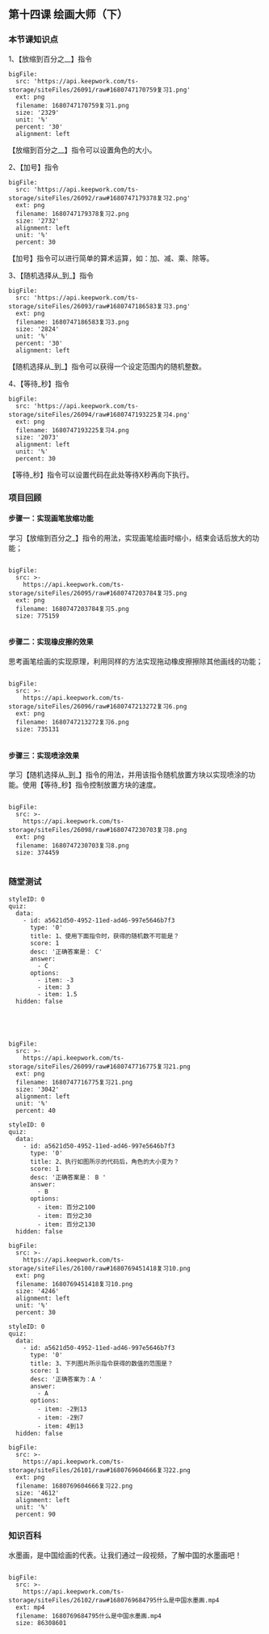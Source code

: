 
## 第十四课 绘画大师（下）
### 本节课知识点
1、【放缩到百分之__】指令
 
 
 
```@BigFile
bigFile:
  src: 'https://api.keepwork.com/ts-storage/siteFiles/26091/raw#1680747170759复习1.png'
  ext: png
  filename: 1680747170759复习1.png
  size: '2329'
  unit: '%'
  percent: '30'
  alignment: left

```


【放缩到百分之__】指令可以设置角色的大小。


2、【加号】指令
 
 
 
```@BigFile
bigFile:
  src: 'https://api.keepwork.com/ts-storage/siteFiles/26092/raw#1680747179378复习2.png'
  ext: png
  filename: 1680747179378复习2.png
  size: '2732'
  alignment: left
  unit: '%'
  percent: 30

```




【加号】指令可以进行简单的算术运算，如：加、减、乘、除等。

3、【随机选择从_到_】指令
 
 
 
```@BigFile
bigFile:
  src: 'https://api.keepwork.com/ts-storage/siteFiles/26093/raw#1680747186583复习3.png'
  ext: png
  filename: 1680747186583复习3.png
  size: '2824'
  unit: '%'
  percent: '30'
  alignment: left

```






【随机选择从_到_】指令可以获得一个设定范围内的随机整数。

4、【等待_秒】指令
 
 
```@BigFile
bigFile:
  src: 'https://api.keepwork.com/ts-storage/siteFiles/26094/raw#1680747193225复习4.png'
  ext: png
  filename: 1680747193225复习4.png
  size: '2073'
  alignment: left
  unit: '%'
  percent: 30

```

 



【等待_秒】指令可以设置代码在此处等待X秒再向下执行。


### 项目回顾


#### 步骤一：实现画笔放缩功能
学习【放缩到百分之_】指令的用法，实现画笔绘画时缩小，结束会话后放大的功能；
 
 
 
 
```@BigFile

bigFile:
  src: >-
    https://api.keepwork.com/ts-storage/siteFiles/26095/raw#1680747203784复习5.png
  ext: png
  filename: 1680747203784复习5.png
  size: 775159
          
```


    


#### 步骤二：实现橡皮擦的效果
思考画笔绘画的实现原理，利用同样的方法实现拖动橡皮擦擦除其他画线的功能；
 
```@BigFile

bigFile:
  src: >-
    https://api.keepwork.com/ts-storage/siteFiles/26096/raw#1680747213272复习6.png
  ext: png
  filename: 1680747213272复习6.png
  size: 735131
          
```

 
 


#### 步骤三：实现喷涂效果
学习【随机选择从_到_】指令的用法，并用该指令随机放置方块以实现喷涂的功能。使用【等待_秒】指令控制放置方块的速度。
 
 
```@BigFile

bigFile:
  src: >-
    https://api.keepwork.com/ts-storage/siteFiles/26098/raw#1680747230703复习8.png
  ext: png
  filename: 1680747230703复习8.png
  size: 374459
          
```



### 随堂测试



```@Quiz
styleID: 0
quiz:
  data:
    - id: a5621d50-4952-11ed-ad46-997e5646b7f3
      type: '0'
      title: 1、使用下面指令时，获得的随机数不可能是？
      score: 1
      desc: '正确答案是： C'
      answer:
        - C
      options:
        - item: -3
        - item: 3
        - item: 1.5
  hidden: false



 
```
```@BigFile
bigFile:
  src: >-
    https://api.keepwork.com/ts-storage/siteFiles/26099/raw#1680747716775复习21.png
  ext: png
  filename: 1680747716775复习21.png
  size: '3042'
  alignment: left
  unit: '%'
  percent: 40

```
```@Quiz
styleID: 0
quiz:
  data:
    - id: a5621d50-4952-11ed-ad46-997e5646b7f3
      type: '0'
      title: 2、执行如图所示的代码后，角色的大小变为？
      score: 1
      desc: '正确答案是： B '
      answer:
        - B
      options:
        - item: 百分之100
        - item: 百分之30
        - item: 百分之130
  hidden: false

```

```@BigFile
bigFile:
  src: >-
    https://api.keepwork.com/ts-storage/siteFiles/26100/raw#1680769451418复习10.png
  ext: png
  filename: 1680769451418复习10.png
  size: '4246'
  alignment: left
  unit: '%'
  percent: 30

```

```@Quiz
styleID: 0
quiz:
  data:
    - id: a5621d50-4952-11ed-ad46-997e5646b7f3
      type: '0'
      title: 3、下列图片所示指令获得的数值的范围是？
      score: 1
      desc: '正确答案为：A '
      answer:
        - A
      options:
        - item: -2到13
        - item: -2到7
        - item: 4到13
  hidden: false

```

```@BigFile
bigFile:
  src: >-
    https://api.keepwork.com/ts-storage/siteFiles/26101/raw#1680769604666复习22.png
  ext: png
  filename: 1680769604666复习22.png
  size: '4612'
  alignment: left
  unit: '%'
  percent: 90

```



### 知识百科

水墨画，是中国绘画的代表。让我们通过一段视频，了解中国的水墨画吧！
```@BigFile

bigFile:
  src: >-
    https://api.keepwork.com/ts-storage/siteFiles/26102/raw#1680769684795什么是中国水墨画.mp4
  ext: mp4
  filename: 1680769684795什么是中国水墨画.mp4
  size: 86308601
          
```